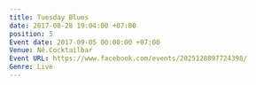 ```yaml
---
title: Tuesday Blues
date: 2017-08-28 19:04:00 +07:00
position: 5
Event date: 2017-09-05 00:00:00 +07:00
Venue: Nê.Cocktailbar
Event URL: https://www.facebook.com/events/2025128097724398/
Genre: Live
---
```


